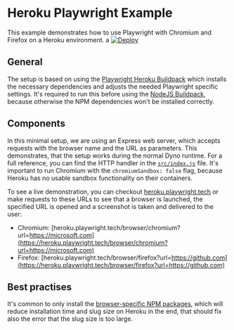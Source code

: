 # Heroku Playwright Example

This example demonstrates how to use Playwright with Chromium and Firefox on a Heroku environment.
a
[![Deploy](https://www.herokucdn.com/deploy/button.svg)](https://heroku.com/deploy?template=https://github.com/mxschmitt/heroku-playwright-example)

## General

The setup is based on using the [Playwright Heroku Buildpack](https://github.com/mxschmitt/heroku-playwright-buildpack.git) which installs the necessary dependencies and adjusts the needed Playwright specific settings. It's required to run this before using the [NodeJS Buildpack](https://github.com/heroku/heroku-buildpack-nodejs), because otherwise the NPM dependencies won't be installed correctly.

## Components

In this minimal setup, we are using an Express web server, which accepts requests with the browser name and the URL as parameters. This demonstrates, that the setup works during the normal Dyno runtime. For a full reference, you can find the HTTP handler in the [`src/index.js`](./src/index.js) file. It's important to run Chromium with the `chromiumSandbox: false` flag, because Heroku has no usable sandbox functionality on their containers.

To see a live demonstration, you can checkout [heroku.playwright.tech](https://heroku.playwright.tech) or make requests to these URLs to see that a browser is launched, the specified URL is opened and a screenshot is taken and delivered to the user:

- Chromium: [heroku.playwright.tech/browser/chromium?url=https://microsoft.com](https://heroku.playwright.tech/browser/chromium?url=https://microsoft.com)
- Firefox: [heroku.playwright.tech/browser/firefox?url=https://github.com](https://heroku.playwright.tech/browser/firefox?url=https://github.com)

## Best practises

It's common to only install the [browser-specific NPM packages](https://playwright.dev/#version=v1.1.1&path=docs%2Finstallation.md&q=download-single-browser-binary), which will reduce installation time and slug size on Heroku in the end, that should fix also the error that the slug size is too large.
